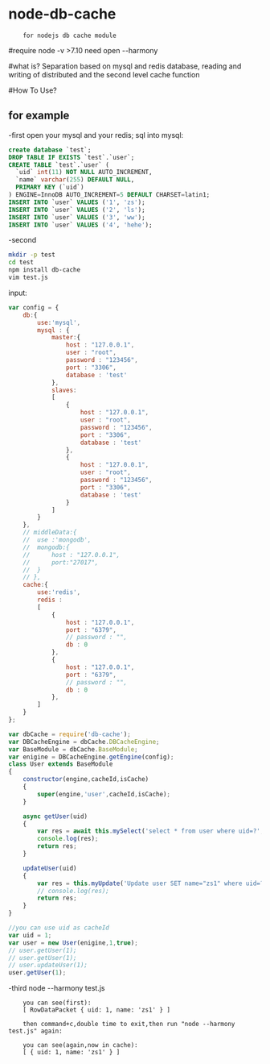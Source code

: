 # node-db-cache
		for nodejs db cache module

#require
		node -v >7.10
		need open --harmony

#what is?
		Separation based on mysql and redis database, 
		reading and writing of distributed and the second level cache function


#How To Use?
## for example
-first
		open your mysql and your redis;
		sql into mysql:
```sql
create database `test`;
DROP TABLE IF EXISTS `test`.`user`;
CREATE TABLE `test`.`user` (
  `uid` int(11) NOT NULL AUTO_INCREMENT,
  `name` varchar(255) DEFAULT NULL,
  PRIMARY KEY (`uid`)
) ENGINE=InnoDB AUTO_INCREMENT=5 DEFAULT CHARSET=latin1;
INSERT INTO `user` VALUES ('1', 'zs');
INSERT INTO `user` VALUES ('2', 'ls');
INSERT INTO `user` VALUES ('3', 'ww');
INSERT INTO `user` VALUES ('4', 'hehe');
```
-second
```sh
mkdir -p test
cd test
npm install db-cache
vim test.js
```
input:
```js
var config = {
	db:{
		use:'mysql',
		mysql : {
			master:{
				host : "127.0.0.1",
				user : "root",
				password : "123456",
				port : "3306",
				database : 'test'
			},
			slaves:
			[
				{
					host : "127.0.0.1",
					user : "root",
					password : "123456",
					port : "3306",
					database : 'test'
				},
				{
					host : "127.0.0.1",
					user : "root",
					password : "123456",
					port : "3306",
					database : 'test'
				}
			]
		}
	},
	// middleData:{
	// 	use :'mongodb',
	// 	mongodb:{
	// 		host : "127.0.0.1",
	// 		port:"27017",
	// 	}
	// },
	cache:{
		use:'redis',
		redis : 
		[
			{
				host : "127.0.0.1",
				port : "6379",
				// password : "",
				db : 0
			},
			{
				host : "127.0.0.1",
				port : "6379",
				// password : "",
				db : 0
			},
		]
	}
};

var dbCache = require('db-cache');
var DBCacheEngine = dbCache.DBCacheEngine;
var BaseModule = dbCache.BaseModule;
var enigine = DBCacheEngine.getEngine(config);
class User extends BaseModule
{
	constructor(engine,cacheId,isCache)
	{
		super(engine,'user',cacheId,isCache);
	}

	async getUser(uid)
	{
		var res = await this.mySelect('select * from user where uid=?',[uid],60);
		console.log(res);
		return res;
	}

	updateUser(uid)
	{
		var res = this.myUpdate('Update user SET name="zs1" where uid=?',[uid]);
		// console.log(res);
		return res;
	}
}

//you can use uid as cacheId
var uid = 1;
var user = new User(enigine,1,true);
// user.getUser(1);
// user.getUser(1);
// user.updateUser(1);
user.getUser(1);
```
-third
		node --harmony test.js

		you can see(first):
		[ RowDataPacket { uid: 1, name: 'zs1' } ]

		then command+c,double time to exit,then run "node --harmony test.js" again:

		you can see(again,now in cache):
		[ { uid: 1, name: 'zs1' } ]






